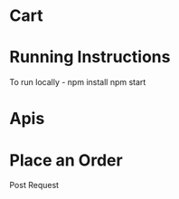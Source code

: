 # Cart

# Running Instructions
To run locally - 
npm install
npm start

# Apis

# Place an Order
Post Request
